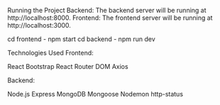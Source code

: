 Running the Project
Backend: The backend server will be running at http://localhost:8000.
Frontend: The frontend server will be running at http://localhost:3000.

cd frontend - npm start
cd backend - npm run dev

Technologies Used
Frontend:

React
Bootstrap
React Router DOM
Axios

Backend:

Node.js
Express
MongoDB
Mongoose
Nodemon
http-status

